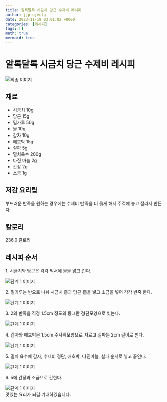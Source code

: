 ```yaml
---
title: 알록달록 시금치 당근 수제비 레시피
author: jjprojectg
date: 2023-11-19 03:01:02 +0000
categories: [레시피]
tags: []
math: true
mermaid: true
---
```

<meta name="og:type" content="website"/>
<meta charset="UTF-8"/>
<div class="header">
  <h1>알록달록 시금치 당근 수제비 레시피</h1>
</div>

<div class="container my-4">
  <div class="row">
    <div class="col-12 col-md-6">
      <div class="recipe-image">
        <img src="http://www.foodsafetykorea.go.kr/uploadimg/20141117/20141117053708_1416213428059.jpg" class="step-image" alt="최종 이미지"/>
      </div>
    </div>
    <div class="col-12 col-md-6">
      <div class="ingredients">
        <h2>재료</h2>
        <ul class="card">
          <li> 시금치 10g </li>
          <li>  당근 15g </li>
          <li>  밀가루 50g </li>
          <li>  물 10g </li>
          <li>  감자 10g </li>
          <li>  애호박 15g </li>
          <li>  실파 5g </li>
          <li>  멸치육수 200g </li>
          <li>  다진 마늘 2g </li>
          <li>  간장 2g </li>
          <li>  소금 1g </li>
</ul>
      </div>
    </div>
    <div class="col-12 col-md-6">
      <div class="ingredients">
        <h2>저감 요리팁</h2>
        <div class="card"> 
          <p>
            부드러운 반죽을 원하는 경우에는 수제비 반죽을 더 묽게 해서 주걱에 놓고 잘라서 만든다.
          </p>
        </div>
      </div>
      <div class="ingredients">
        <h2>칼로리</h2>
        <div class="card"> 
          <p>
            236.0 칼로리
          </p>
        </div>
      </div>
    </div>
  </div>

  <h2 class="my-4">레시피 순서</h2>
  <div class="card recipe-card">
    <div class="card-body recipe-step">
      <p class="card-text step-description">1. 시금치와 당근은 각각 믹서에 물을 넣고 간다.</p>
      <img src="http://www.foodsafetykorea.go.kr/uploadimg/cook/975-1.jpg" alt="단계 1 이미지" class="step-image"/>
    </div>
  </div>
  <div class="card recipe-card">
    <div class="card-body recipe-step">
      <p class="card-text step-description">2. 밀가루는 반으로 나눠 시금치 즙과 당근 즙을 넣고 소금을 넣어 각각 반죽 한다.</p>
      <img src="http://www.foodsafetykorea.go.kr/uploadimg/cook/975-2.jpg" alt="단계 1 이미지" class="step-image"/>
    </div>
  </div>
  <div class="card recipe-card">
    <div class="card-body recipe-step">
      <p class="card-text step-description">3. 2의 반죽을 직경 1.5cm 정도의 동그란 경단모양으로 빚는다.</p>
      <img src="http://www.foodsafetykorea.go.kr/uploadimg/cook/975-3.jpg" alt="단계 1 이미지" class="step-image"/>
    </div>
  </div>
  <div class="card recipe-card">
    <div class="card-body recipe-step">
      <p class="card-text step-description">4. 감자와 애호박은 1.5cm 주사위모양으로 자르고 실파는 2cm 길이로 썬다.</p>
      <img src="http://www.foodsafetykorea.go.kr/uploadimg/cook/975-4.jpg" alt="단계 1 이미지" class="step-image"/>
    </div>
  </div>
  <div class="card recipe-card">
    <div class="card-body recipe-step">
      <p class="card-text step-description">5. 멸치 육수에 감자, 수제비 경단, 애호박, 다진마늘, 실파 순서로 넣고 끓인다.</p>
      <img src="http://www.foodsafetykorea.go.kr/uploadimg/cook/975-5.jpg" alt="단계 1 이미지" class="step-image"/>
    </div>
  </div>
  <div class="card recipe-card">
    <div class="card-body recipe-step">
      <p class="card-text step-description">6. 5에 간장과 소금으로 간한다.</p>
      <img src="http://www.foodsafetykorea.go.kr/uploadimg/cook/975-6.jpg" alt="단계 1 이미지" class="step-image"/>
    </div>
  </div>

</div>
맛있는 요리가 되길 기대하겠습니다.
